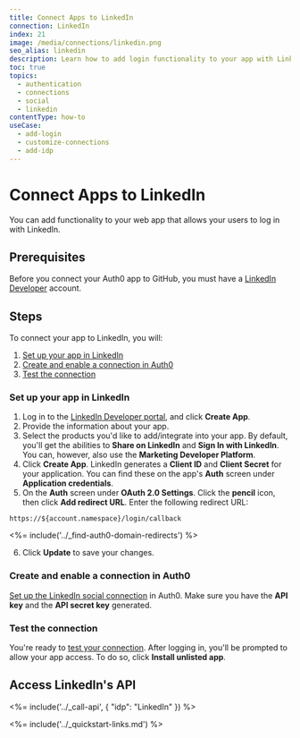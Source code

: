 ```yaml
---
title: Connect Apps to LinkedIn
connection: LinkedIn
index: 21
image: /media/connections/linkedin.png
seo_alias: linkedin
description: Learn how to add login functionality to your app with LinkedIn. You will need to generate keys, copy these into your Auth0 settings, and enable the connection.
toc: true
topics:
  - authentication
  - connections
  - social
  - linkedin
contentType: how-to
useCase:
  - add-login
  - customize-connections
  - add-idp
---
```

# Connect Apps to LinkedIn

You can add functionality to your web app that allows your users to log in with LinkedIn. 

## Prerequisites

Before you connect your Auth0 app to GitHub, you must have a [LinkedIn Developer](https://www.linkedin.com/developers) account.

## Steps

To connect your app to LinkedIn, you will:

1. [Set up your app in LinkedIn](#set-up-your-app-in-LinkedIn)
2. [Create and enable a connection in Auth0](#create-and-enable-a-connection-in-auth0)
3. [Test the connection](#test-the-connection)

### Set up your app in LinkedIn

1. Log in to the [LinkedIn Developer portal](https://www.linkedin.com/developers), and click **Create App**.
2. Provide the information about your app.
3. Select the products you'd like to add/integrate into your app. By default, you'll get the abilities to **Share on LinkedIn** and **Sign In with LinkedIn**. You can, however, also use the **Marketing Developer Platform**.
4. Click **Create App**. LinkedIn generates a **Client ID** and **Client Secret** for your application. You can find these on the app's **Auth** screen under **Application credentials**. 
5. On the **Auth** screen under **OAuth 2.0 Settings**. Click the **pencil** icon, then click **Add redirect URL**. Enter the following redirect URL:

  `https://${account.namespace}/login/callback`

<%= include('../_find-auth0-domain-redirects') %>

6. Click **Update** to save your changes.

### Create and enable a connection in Auth0

[Set up the LinkedIn social connection](/dashboard/guides/connections/set-up-connections-social) in Auth0. Make sure you have the **API key** and the **API secret key** generated.

### Test the connection

You're ready to [test your connection](/dashboard/guides/connections/test-connections-social). After logging in, you'll be prompted to allow your app access. To do so, click **Install unlisted app**.

## Access LinkedIn's API

<%= include('../_call-api', {
  "idp": "LinkedIn"
}) %>

<%= include('../_quickstart-links.md') %>
